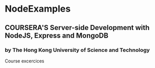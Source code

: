 # NodeExamples

## COURSERA'S Server-side Development with NodeJS, Express and MongoDB
### by The Hong Kong University of Science and Technology

Course excercices
